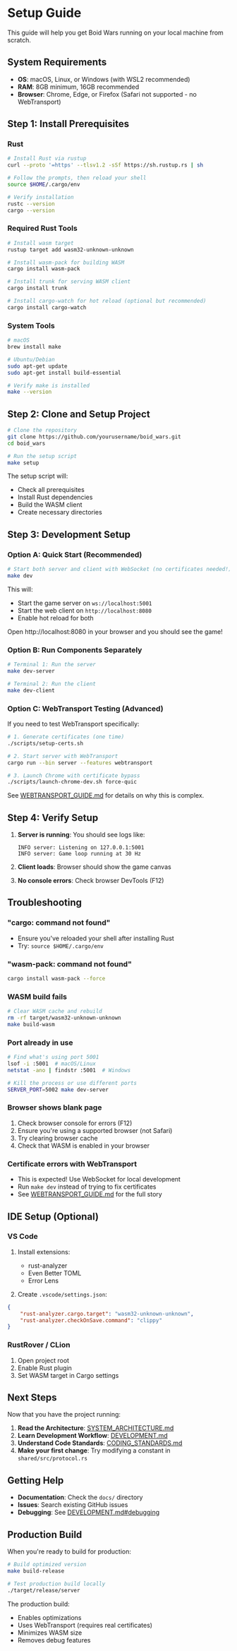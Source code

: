 # Setup Guide

This guide will help you get Boid Wars running on your local machine from scratch.

## System Requirements

- **OS**: macOS, Linux, or Windows (with WSL2 recommended)
- **RAM**: 8GB minimum, 16GB recommended
- **Browser**: Chrome, Edge, or Firefox (Safari not supported - no WebTransport)

## Step 1: Install Prerequisites

### Rust
```bash
# Install Rust via rustup
curl --proto '=https' --tlsv1.2 -sSf https://sh.rustup.rs | sh

# Follow the prompts, then reload your shell
source $HOME/.cargo/env

# Verify installation
rustc --version
cargo --version
```

### Required Rust Tools
```bash
# Install wasm target
rustup target add wasm32-unknown-unknown

# Install wasm-pack for building WASM
cargo install wasm-pack

# Install trunk for serving WASM client
cargo install trunk

# Install cargo-watch for hot reload (optional but recommended)
cargo install cargo-watch
```

### System Tools
```bash
# macOS
brew install make

# Ubuntu/Debian
sudo apt-get update
sudo apt-get install build-essential

# Verify make is installed
make --version
```

## Step 2: Clone and Setup Project

```bash
# Clone the repository
git clone https://github.com/yourusername/boid_wars.git
cd boid_wars

# Run the setup script
make setup
```

The setup script will:
- Check all prerequisites
- Install Rust dependencies
- Build the WASM client
- Create necessary directories

## Step 3: Development Setup

### Option A: Quick Start (Recommended)
```bash
# Start both server and client with WebSocket (no certificates needed!)
make dev
```

This will:
- Start the game server on `ws://localhost:5001`
- Start the web client on `http://localhost:8080`
- Enable hot reload for both

Open http://localhost:8080 in your browser and you should see the game!

### Option B: Run Components Separately
```bash
# Terminal 1: Run the server
make dev-server

# Terminal 2: Run the client
make dev-client
```

### Option C: WebTransport Testing (Advanced)
If you need to test WebTransport specifically:

```bash
# 1. Generate certificates (one time)
./scripts/setup-certs.sh

# 2. Start server with WebTransport
cargo run --bin server --features webtransport

# 3. Launch Chrome with certificate bypass
./scripts/launch-chrome-dev.sh force-quic
```

See [WEBTRANSPORT_GUIDE.md](WEBTRANSPORT_GUIDE.md) for details on why this is complex.

## Step 4: Verify Setup

1. **Server is running**: You should see logs like:
   ```
   INFO server: Listening on 127.0.0.1:5001
   INFO server: Game loop running at 30 Hz
   ```

2. **Client loads**: Browser should show the game canvas
3. **No console errors**: Check browser DevTools (F12)

## Troubleshooting

### "cargo: command not found"
- Ensure you've reloaded your shell after installing Rust
- Try: `source $HOME/.cargo/env`

### "wasm-pack: command not found"
```bash
cargo install wasm-pack --force
```

### WASM build fails
```bash
# Clear WASM cache and rebuild
rm -rf target/wasm32-unknown-unknown
make build-wasm
```

### Port already in use
```bash
# Find what's using port 5001
lsof -i :5001  # macOS/Linux
netstat -ano | findstr :5001  # Windows

# Kill the process or use different ports
SERVER_PORT=5002 make dev-server
```

### Browser shows blank page
1. Check browser console for errors (F12)
2. Ensure you're using a supported browser (not Safari)
3. Try clearing browser cache
4. Check that WASM is enabled in your browser

### Certificate errors with WebTransport
- This is expected! Use WebSocket for local development
- Run `make dev` instead of trying to fix certificates
- See [WEBTRANSPORT_GUIDE.md](WEBTRANSPORT_GUIDE.md) for the full story

## IDE Setup (Optional)

### VS Code
1. Install extensions:
   - rust-analyzer
   - Even Better TOML
   - Error Lens

2. Create `.vscode/settings.json`:
```json
{
    "rust-analyzer.cargo.target": "wasm32-unknown-unknown",
    "rust-analyzer.checkOnSave.command": "clippy"
}
```

### RustRover / CLion
1. Open project root
2. Enable Rust plugin
3. Set WASM target in Cargo settings

## Next Steps

Now that you have the project running:

1. **Read the Architecture**: [SYSTEM_ARCHITECTURE.md](../../SYSTEM_ARCHITECTURE.md)
2. **Learn Development Workflow**: [DEVELOPMENT.md](DEVELOPMENT.md)
3. **Understand Code Standards**: [CODING_STANDARDS.md](CODING_STANDARDS.md)
4. **Make your first change**: Try modifying a constant in `shared/src/protocol.rs`

## Getting Help

- **Documentation**: Check the `docs/` directory
- **Issues**: Search existing GitHub issues
- **Debugging**: See [DEVELOPMENT.md#debugging](DEVELOPMENT.md#debugging)

## Production Build

When you're ready to build for production:

```bash
# Build optimized version
make build-release

# Test production build locally
./target/release/server
```

The production build:
- Enables optimizations
- Uses WebTransport (requires real certificates)
- Minimizes WASM size
- Removes debug features